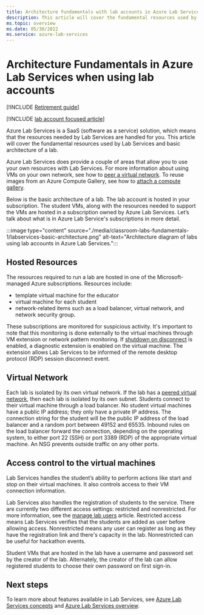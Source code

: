 ```yaml
---
title: Architecture fundamentals with lab accounts in Azure Lab Services | Microsoft Docs
description: This article will cover the fundamental resources used by Lab Services and basic architecture of a lab that using lab accounts.  
ms.topic: overview
ms.date: 05/30/2022
ms.service: azure-lab-services
---
```


# Architecture Fundamentals in Azure Lab Services when using lab accounts

[!INCLUDE [Retirement guide](./includes/retirement-banner.md)]

[!INCLUDE [lab account focused article](./includes/lab-services-labaccount-focused-article.md)]

Azure Lab Services is a SaaS (software as a service) solution, which means that the resources needed by Lab Services are handled for you. This article will cover the fundamental resources used by Lab Services and basic architecture of a lab.

Azure Lab Services does provide a couple of areas that allow you to use your own resources with Lab Services.  For more information about using VMs on your own network, see how to [peer a virtual network](how-to-connect-peer-virtual-network.md).  To reuse images from an Azure Compute Gallery, see how to [attach a compute gallery](how-to-attach-detach-shared-image-gallery.md).

Below is the basic architecture of a lab.  The lab account is hosted in your subscription. The student VMs, along with the resources needed to support the VMs are hosted in a subscription owned by Azure Lab Services. Let’s talk about what is in Azure Lab Service's subscriptions in more detail.

:::image type="content" source="./media/classroom-labs-fundamentals-1/labservices-basic-architecture.png" alt-text="Architecture diagram of labs using lab accounts in Azure Lab Services.":::

## Hosted Resources

The resources required to run a lab are hosted in one of the Microsoft-managed Azure subscriptions.  Resources include:

- template virtual machine for the educator
- virtual machine for each student
- network-related items such as a load balancer, virtual network, and network security group.  

These subscriptions are monitored for suspicious activity.  It's important to note that this monitoring is done externally to the virtual machines through VM extension or network pattern monitoring.  If [shutdown on disconnect](how-to-enable-shutdown-disconnect.md) is enabled, a diagnostic extension is enabled on the virtual machine. The extension allows Lab Services to be informed of the remote desktop protocol (RDP) session disconnect event.

## Virtual Network

Each lab is isolated by its own virtual network.  If the lab has a [peered virtual network](how-to-connect-peer-virtual-network.md), then each lab is isolated by its own subnet.  Students connect to their virtual machine through a load balancer.  No student virtual machines have a public IP address; they only have a private IP address.  The connection string for the student will be the public IP address of the load balancer and a random port between 49152 and 65535.  Inbound rules on the load balancer forward the connection, depending on the operating system, to either port 22 (SSH) or port 3389 (RDP) of the appropriate virtual machine. An NSG prevents outside traffic on any other ports.

## Access control to the virtual machines

Lab Services handles the student’s ability to perform actions like start and stop on their virtual machines.  It also controls access to their VM connection information.

Lab Services also handles the registration of students to the service. There are currently two different access settings: restricted and nonrestricted. For more information, see the [manage lab users](how-to-manage-lab-users.md#send-invitations-to-users) article. Restricted access means Lab Services  verifies that the students are added as user before allowing access. Nonrestricted means any user can register as long as they have the registration link and there's capacity in the lab. Nonrestricted can be useful for hackathon events.

Student VMs that are hosted in the lab have a username and password set by the creator of the lab.  Alternately, the creator of the lab can allow registered students to choose their own password on first sign-in.  

## Next steps

To learn more about features available in Lab Services, see [Azure Lab Services concepts](classroom-labs-concepts.md) and [Azure Lab Services overview](lab-services-overview.md).
